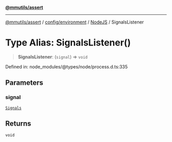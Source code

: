 [**@mmutils/assert**](../../../../../README.md)

***

[@mmutils/assert](../../../../../modules.md) / [config/environment](../../../README.md) / [NodeJS](../README.md) / SignalsListener

# Type Alias: SignalsListener()

> **SignalsListener**: (`signal`) => `void`

Defined in: node\_modules/@types/node/process.d.ts:335

## Parameters

### signal

[`Signals`](Signals.md)

## Returns

`void`
